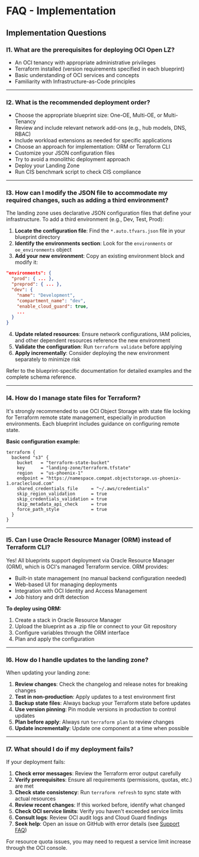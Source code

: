 # FAQ - Implementation

## Implementation Questions

### I1. What are the prerequisites for deploying OCI Open LZ?

* An OCI tenancy with appropriate administrative privileges
* Terraform installed (version requirements specified in each blueprint)
* Basic understanding of OCI services and concepts
* Familiarity with Infrastructure-as-Code principles

---

### I2. What is the recommended deployment order?

* Choose the appropriate blueprint size: One-OE, Multi-OE, or Multi-Tenancy
* Review and include relevant network add-ons (e.g., hub models, DNS, RBAC)
* Include workload extensions as needed for specific applications
* Choose an approach for implementation: ORM or Terraform CLI
* Customize your JSON configuration files
* Try to avoid a monolithic deployment approach
* Deploy your Landing Zone
* Run CIS benchmark script to check CIS compliance

---

### I3. How can I modify the JSON file to accommodate my required changes, such as adding a third environment?

The landing zone uses declarative JSON configuration files that define your infrastructure. To add a third environment (e.g., Dev, Test, Prod):

1. **Locate the configuration file**: Find the `*.auto.tfvars.json` file in your blueprint directory
2. **Identify the environments section**: Look for the `environments` or `oe_environments` object
3. **Add your new environment**: Copy an existing environment block and modify it:

```json
"environments": {
  "prod": { ... },
  "preprod": { ... },
  "dev": {
    "name": "Development",
    "compartment_name": "dev",
    "enable_cloud_guard": true,
    ...
  }
}
```

4. **Update related resources**: Ensure network configurations, IAM policies, and other dependent resources reference the new environment
5. **Validate the configuration**: Run `terraform validate` before applying
6. **Apply incrementally**: Consider deploying the new environment separately to minimize risk

Refer to the blueprint-specific documentation for detailed examples and the complete schema reference.

---

### I4. How do I manage state files for Terraform?

It's strongly recommended to use OCI Object Storage with state file locking for Terraform remote state management, especially in production environments. Each blueprint includes guidance on configuring remote state.

**Basic configuration example:**

```hcl
terraform {
  backend "s3" {
    bucket   = "terraform-state-bucket"
    key      = "landing-zone/terraform.tfstate"
    region   = "us-phoenix-1"
    endpoint = "https://namespace.compat.objectstorage.us-phoenix-1.oraclecloud.com"
    shared_credentials_file     = "~/.aws/credentials"
    skip_region_validation      = true
    skip_credentials_validation = true
    skip_metadata_api_check     = true
    force_path_style            = true
  }
}
```

---

### I5. Can I use Oracle Resource Manager (ORM) instead of Terraform CLI?

Yes! All blueprints support deployment via Oracle Resource Manager (ORM), which is OCI's managed Terraform service. ORM provides:

* Built-in state management (no manual backend configuration needed)
* Web-based UI for managing deployments
* Integration with OCI Identity and Access Management
* Job history and drift detection

**To deploy using ORM:**

1. Create a stack in Oracle Resource Manager
2. Upload the blueprint as a .zip file or connect to your Git repository
3. Configure variables through the ORM interface
4. Plan and apply the configuration

---

### I6. How do I handle updates to the landing zone?

When updating your landing zone:

1. **Review changes**: Check the changelog and release notes for breaking changes
2. **Test in non-production**: Apply updates to a test environment first
3. **Backup state files**: Always backup your Terraform state before updates
4. **Use version pinning**: Pin module versions in production to control updates
5. **Plan before apply**: Always run `terraform plan` to review changes
6. **Update incrementally**: Update one component at a time when possible

---

### I7. What should I do if my deployment fails?

If your deployment fails:

1. **Check error messages**: Review the Terraform error output carefully
2. **Verify prerequisites**: Ensure all requirements (permissions, quotas, etc.) are met
3. **Check state consistency**: Run `terraform refresh` to sync state with actual resources
4. **Review recent changes**: If this worked before, identify what changed
5. **Check OCI service limits**: Verify you haven't exceeded service limits
6. **Consult logs**: Review OCI audit logs and Cloud Guard findings
7. **Seek help**: Open an issue on GitHub with error details (see [Support FAQ](./faq_support.md))

For resource quota issues, you may need to request a service limit increase through the OCI console.
